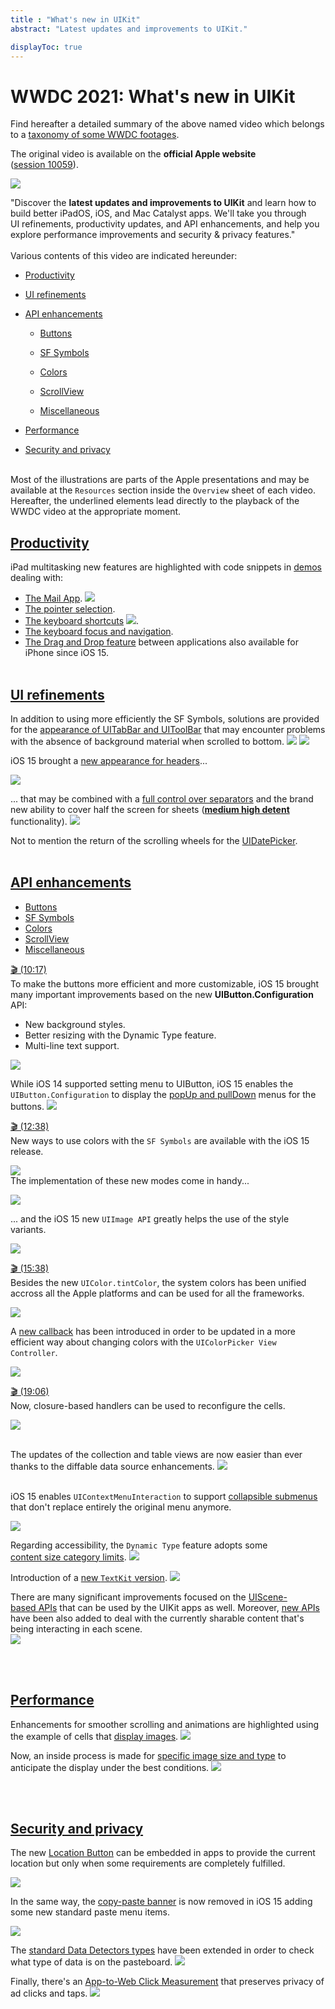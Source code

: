 ```yaml
---
title : "What's new in UIKit"
abstract: "Latest updates and improvements to UIKit."

displayToc: true
---
```


# WWDC 2021: What's new in UIKit
Find hereafter a detailed summary of the above named video which belongs to a [taxonomy&nbsp;of&nbsp;some&nbsp;WWDC&nbsp;footages](../../).

The original video is available on the **official Apple website** ([session&nbsp;10059](https://developer.apple.com/videos/play/wwdc2021/10059/)).
 
![](../../../../../images/iOSdev/wwdc21-10059.png)

"Discover the **latest updates and improvements to UIKit** and learn how to build better iPadOS, iOS, and Mac Catalyst apps. We'll take you through UI&nbsp;refinements, productivity updates, and API&nbsp;enhancements, and help you explore performance improvements and security&nbsp;&&nbsp;privacy features."
</br></br>Various contents of this video are indicated hereunder:
- [Productivity](#productivity)

- [UI&nbsp;refinements](#ui-refinements)

- [API&nbsp;enhancements](#api-enhancements)
    - <a role="button" style="text-decoration: underline" onclick="$('#APIEnhancementsButtons_tab').trigger('click');document.getElementById('api-enhancements').scrollIntoView({ behavior: 'smooth', block: 'start' })">Buttons</a>
   
    - <a role="button" style="text-decoration: underline" onclick="$('#APIEnhancementsSFSymbols_tab').trigger('click');document.getElementById('api-enhancements').scrollIntoView({ behavior: 'smooth', block: 'start' })">SF Symbols</a>
   
    - <a role="button" style="text-decoration: underline" onclick="$('#APIEnhancementsColors_tab').trigger('click');document.getElementById('api-enhancements').scrollIntoView({ behavior: 'smooth', block: 'start' })">Colors</a>
   
    - <a role="button" style="text-decoration: underline" onclick="$('#APIEnhancementsScrollView_tab').trigger('click');document.getElementById('api-enhancements').scrollIntoView({ behavior: 'smooth', block: 'start' })">ScrollView</a>
  
    - <a role="button" style="text-decoration: underline" onclick="$('#APIEnhancementsMiscellaneous_tab').trigger('click');document.getElementById('api-enhancements').scrollIntoView({ behavior: 'smooth', block: 'start' })">Miscellaneous</a>

- [Performance](#performance)

- [Security&nbsp;and&nbsp;privacy](#security-and-privacy)

</br>Most of the illustrations are parts of the Apple presentations and may be available at the `Resources` section inside the `Overview` sheet of each video.
</br>Hereafter, the underlined elements lead directly to the playback of the WWDC video at the appropriate moment.
</br>
## [Productivity](https://developer.apple.com/videos/play/wwdc2021/10059/?time=39)
iPad multitasking new features are highlighted with code snippets in [demos](https://developer.apple.com/videos/play/wwdc2021/10059?time=53) dealing with:
- [The&nbsp;Mail&nbsp;App](https://developer.apple.com/videos/play/wwdc2021/10059?time=59).
![](../../../../../images/iOSdev/wwdc21-10059-Productivity_1.png)
- [The&nbsp;pointer&nbsp;selection](https://developer.apple.com/videos/play/wwdc2021/10059?time=126).
- [The&nbsp;keyboard&nbsp;shortcuts](https://developer.apple.com/videos/play/wwdc2021/10059?time=164)
![](../../../../../images/iOSdev/wwdc21-10059-Productivity_2.png).
- [The&nbsp;keyboard&nbsp;focus&nbsp;and&nbsp;navigation](https://developer.apple.com/videos/play/wwdc2021/10059?time=224).
- [The&nbsp;Drag&nbsp;and&nbsp;Drop&nbsp;feature](https://developer.apple.com/videos/play/wwdc2021/10059?time=280) between applications also available for iPhone since iOS&nbsp;15.
</br></br>
## [UI&nbsp;refinements](https://developer.apple.com/videos/play/wwdc2021/10059/?time=335)
In addition to using more efficiently the SF Symbols, solutions are provided for the [appearance of UITabBar and UIToolBar](https://developer.apple.com/videos/play/wwdc2021/10059/?time=341) that may encounter problems with the absence of background material when scrolled to bottom. 
![](../../../../../images/iOSdev/wwdc21-10059-UIRefinements_1.png) 
![](../../../../../images/iOSdev/wwdc21-10059-UIRefinements_2.png)

iOS&nbsp;15 brought a [new&nbsp;appearance&nbsp;for&nbsp;headers](https://developer.apple.com/videos/play/wwdc2021/10059/?time=438)...

![](../../../../../images/iOSdev/wwdc21-10059-UIRefinements_3.png)

... that may be combined with a [full&nbsp;control&nbsp;over&nbsp;separators](https://developer.apple.com/videos/play/wwdc2021/10059/?time=535) and the brand new ability to cover half the screen for sheets (**[medium&nbsp;high&nbsp;detent](https://developer.apple.com/videos/play/wwdc2021/10059/?time=556)** functionality). 
![](../../../../../images/iOSdev/wwdc21-10059-UIRefinements_4.png)

Not to mention the return of the scrolling wheels for the [UIDatePicker](https://developer.apple.com/videos/play/wwdc2021/10059/?time=583).
</br></br>
## [API&nbsp;enhancements](https://developer.apple.com/videos/play/wwdc2021/10059/?time=611)
<ul class="nav nav-tabs" role="tablist">
    <li class="nav-item" role="presentation">
        <a class="nav-link active"
           data-toggle="tab" 
           href="#APIEnhancementsButtons"
           id="APIEnhancementsButtons_tab"
           role="tab" 
           aria-selected="true">Buttons</a>
    </li>
    <li class="nav-item" role="presentation">
        <a class="nav-link" 
           data-toggle="tab" 
           href="#APIEnhancementsSFSymbols"
           id="APIEnhancementsSFSymbols_tab"
           role="tab" 
           aria-selected="false">SF Symbols</a>
    </li>
    <li class="nav-item" role="presentation">
        <a class="nav-link" 
           data-toggle="tab" 
           href="#APIEnhancementsColors"
           id="APIEnhancementsColors_tab"
           role="tab" 
           aria-selected="false">Colors</a>
    </li>
    <li class="nav-item" role="presentation">
        <a class="nav-link" 
           data-toggle="tab" 
           href="#APIEnhancementsScrollView"
           id="APIEnhancementsScrollView_tab"
           role="tab" 
           aria-selected="false">ScrollView</a>
    </li>
    <li class="nav-item" role="presentation">
        <a class="nav-link" 
           data-toggle="tab" 
           href="#APIEnhancementsMiscellaneous"
           id="APIEnhancementsMiscellaneous_tab"
           role="tab" 
           aria-selected="false">Miscellaneous</a>
    </li>
</ul>

<div class="tab-content">
<div class="tab-pane show active" id="APIEnhancementsButtons" role="tabpanel">

<a alt="Click to playback the video at the indicated time." href="https://developer.apple.com/videos/play/wwdc2021/10059/?time=617">🎬 (10:17)</a>
</br>To make the buttons more efficient and more customizable, iOS&nbsp;15 brought many important improvements based on the new **UIButton.Configuration** API:
- New background styles.
- Better resizing with the Dynamic Type feature.
- Multi-line text support.

![](../../../../../images/iOSdev/wwdc21-10059-APIButtons_1.png)

While iOS&nbsp;14 supported setting menu to UIButton, iOS&nbsp;15 enables the `UIButton.Configuration` to display the [popUp&nbsp;and&nbsp;pullDown](https://developer.apple.com/videos/play/wwdc2021/10059/?time=663) menus for the buttons.
![](../../../../../images/iOSdev/wwdc21-10059-APIButtons_2.png)
</div>

<div class="tab-pane" id="APIEnhancementsSFSymbols" role="tabpanel">

<a alt="Click to playback the video at the indicated time." href="https://developer.apple.com/videos/play/wwdc2021/10059/?time=758">🎬 (12:38)</a>
</br>New ways to use colors with the `SF Symbols` are available with the iOS&nbsp;15 release.

![](../../../../../images/iOSdev/wwdc21-10059-APISFSymbols_1.png)
</br>The implementation of these new modes come in handy...

![](../../../../../images/iOSdev/wwdc21-10059-APISFSymbols_2.png)

... and the iOS&nbsp;15 new `UIImage API` greatly helps the use of the style variants.

![](../../../../../images/iOSdev/wwdc21-10059-APISFSymbols_3.png)
</br>
</div>

<div class="tab-pane" id="APIEnhancementsColors" role="tabpanel" >

<a alt="Click to playback the video at the indicated time." href="https://developer.apple.com/videos/play/wwdc2021/10059/?time=938">🎬 (15:38)</a>
</br>Besides the new `UIColor.tintColor`, the system colors has been unified accross all the Apple platforms and can be used for all the frameworks.

![](../../../../../images/iOSdev/wwdc21-10059-APIColors_1.png)

A [new&nbsp;callback](https://developer.apple.com/videos/play/wwdc2021/10059/?time=977) has been introduced in order to be updated in a more efficient way about changing colors with the `UIColorPicker View Controller`.

![](../../../../../images/iOSdev/wwdc21-10059-APIColors_2.png)

</div>

<div class="tab-pane" id="APIEnhancementsScrollView" role="tabpanel" >

<a alt="Click to playback the video at the indicated time." href="https://developer.apple.com/videos/play/wwdc2021/10059/?time=1146">🎬 (19:06)</a>
</br>Now, closure-based handlers can be used to reconfigure the cells.

![](../../../../../images/iOSdev/wwdc21-10059-APIScrollView_1.png)

</br>The updates of the collection and table views are now easier than ever thanks to the diffable data source enhancements. 
![](../../../../../images/iOSdev/wwdc21-10059-APIScrollView_2.png)
</div>

<div class="tab-pane" id="APIEnhancementsMiscellaneous" role="tabpanel" >

</br>iOS&nbsp;15 enables `UIContextMenuInteraction` to support [collapsible&nbsp;submenus](https://developer.apple.com/videos/play/wwdc2021/10059/?time=727) that don't replace entirely the original menu anymore. 

![](../../../../../images/iOSdev/wwdc21-10059-APIMiscellaneous_1.png)

Regarding accessibility, the `Dynamic Type` feature adopts some [content&nbsp;size&nbsp;category limits](https://developer.apple.com/videos/play/wwdc2021/10059/?time=878). 
![](../../../../../images/iOSdev/wwdc21-10059-APIMiscellaneous_2.png)


Introduction of a [new&nbsp;`TextKit`&nbsp;version](https://developer.apple.com/videos/play/wwdc2021/10059/?time=999). 
![](../../../../../images/iOSdev/wwdc21-10059-APIMiscellaneous_3.png)

There are many significant improvements focused on the [UIScene-based&nbsp;APIs](https://developer.apple.com/videos/play/wwdc2021/10059/?time=1036) that can be used by the UIKit apps as well. Moreover, [new&nbsp;APIs](https://developer.apple.com/videos/play/wwdc2021/10059/?time=1115) have been also added to deal with the currently sharable content that's being interacting in each scene.  
![](../../../../../images/iOSdev/wwdc21-10059-APIMiscellaneous_4.png)
</div>
</div>

</br></br>
## [Performance](https://developer.apple.com/videos/play/wwdc2021/10059/?time=1217)
Enhancements for smoother scrolling and animations are highlighted using the example of cells that [display&nbsp;images](https://developer.apple.com/videos/play/wwdc2021/10059/?time=1261). 
![](../../../../../images/iOSdev/wwdc21-10059-Performance_1.png)

Now, an inside process is made for [specific&nbsp;image&nbsp;size&nbsp;and&nbsp;type](https://developer.apple.com/videos/play/wwdc2021/10059/?time=1290) to anticipate the display under the best conditions. 
![](../../../../../images/iOSdev/wwdc21-10059-Performance_2.png)

</br></br>
## [Security&nbsp;and&nbsp;privacy](https://developer.apple.com/videos/play/wwdc2021/10059/?time=1354)
The new [Location&nbsp;Button](https://developer.apple.com/videos/play/wwdc2021/10059/?time=1373) can be embedded in apps to provide the current location but only when some requirements are completely fulfilled.

![](../../../../../images/iOSdev/wwdc21-10059-Security_1.png)

In the same way, the [copy-paste&nbsp;banner](https://developer.apple.com/videos/play/wwdc2021/10059/?time=1410) is now removed in iOS&nbsp;15 adding some new standard paste menu items.

![](../../../../../images/iOSdev/wwdc21-10059-Security_2.png)

The [standard&nbsp;Data&nbsp;Detectors&nbsp;types](https://developer.apple.com/videos/play/wwdc2021/10059/?time=1466) have been extended in order to check what type of data is on the pasteboard. 
![](../../../../../images/iOSdev/wwdc21-10059-Security_3.png)

Finally, there's an [App-to-Web&nbsp;Click&nbsp;Measurement](https://developer.apple.com/videos/play/wwdc2021/10059/?time=1513) that preserves privacy of ad clicks and taps. 
![](../../../../../images/iOSdev/wwdc21-10059-Security_4.png)

</br></br></br>
